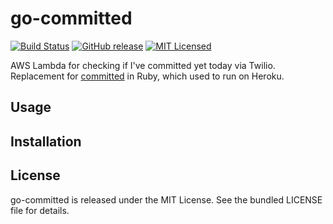 go-committed
=========

[![Build Status](https://img.shields.io/circleci/project/akerl/go-committed/master.svg)](https://circleci.com/gh/akerl/go-committed)
[![GitHub release](https://img.shields.io/github/release/akerl/go-committed.svg)](https://github.com/akerl/go-committed/releases)
[![MIT Licensed](https://img.shields.io/badge/license-MIT-green.svg)](https://tldrlegal.com/license/mit-license)

AWS Lambda for checking if I've committed yet today via Twilio. Replacement for [committed](https://github.com/akerl/committed) in Ruby, which used to run on Heroku.

## Usage

## Installation

## License

go-committed is released under the MIT License. See the bundled LICENSE file for details.

